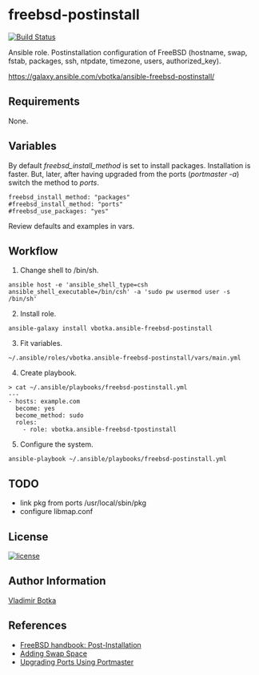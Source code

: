 freebsd-postinstall
===================

[![Build Status](https://travis-ci.org/vbotka/ansible-freebsd-postinstall.svg?branch=master)](https://travis-ci.org/vbotka/ansible-freebsd-postinstall)

Ansible role. Postinstallation configuration of FreeBSD (hostname, swap, fstab, packages, ssh, ntpdate,
timezone, users, authorized_key).

https://galaxy.ansible.com/vbotka/ansible-freebsd-postinstall/

Requirements
------------

None.


Variables
---------

By default *freebsd_install_method* is set to install
packages. Installation is faster. But, later, after having upgraded
from the ports (*portmaster -a*) switch the method to *ports*.

```
freebsd_install_method: "packages"
#freebsd_install_method: "ports"
#freebsd_use_packages: "yes"
```

Review defaults and examples in vars.


Workflow
--------

1) Change shell to /bin/sh.

```
ansible host -e 'ansible_shell_type=csh ansible_shell_executable=/bin/csh' -a 'sudo pw usermod user -s /bin/sh'
```

2) Install role.

```
ansible-galaxy install vbotka.ansible-freebsd-postinstall
```

3) Fit variables.

```
~/.ansible/roles/vbotka.ansible-freebsd-postinstall/vars/main.yml
```

4) Create playbook.

```
> cat ~/.ansible/playbooks/freebsd-postinstall.yml
---
- hosts: example.com
  become: yes
  become_method: sudo
  roles:
    - role: vbotka.ansible-freebsd-tpostinstall
```

5) Configure the system.

```
ansible-playbook ~/.ansible/playbooks/freebsd-postinstall.yml
```

TODO
----

- link pkg from ports /usr/local/sbin/pkg
- configure libmap.conf

License
-------

[![license](https://img.shields.io/badge/license-BSD-red.svg)](https://www.freebsd.org/doc/en/articles/bsdl-gpl/article.html)

Author Information
------------------

[Vladimir Botka](https://botka.link)


References
----------

- [FreeBSD handbook: Post-Installation](https://www.freebsd.org/doc/handbook/bsdinstall-post.html)
- [Adding Swap Space](http://www.freebsd.cz/doc/handbook/adding-swap-space.html)
- [Upgrading Ports Using Portmaster](https://www.freebsd.org/doc/handbook/ports-using.html)

